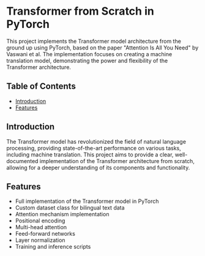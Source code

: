 # Transformer from Scratch in PyTorch

This project implements the Transformer model architecture from the ground up using PyTorch, based on the paper "Attention Is All You Need" by Vaswani et al. The implementation focuses on creating a machine translation model, demonstrating the power and flexibility of the Transformer architecture.

## Table of Contents

- [Introduction](#introduction)
- [Features](#features)

## Introduction

The Transformer model has revolutionized the field of natural language processing, providing state-of-the-art performance on various tasks, including machine translation. This project aims to provide a clear, well-documented implementation of the Transformer architecture from scratch, allowing for a deeper understanding of its components and functionality.

## Features

- Full implementation of the Transformer model in PyTorch
- Custom dataset class for bilingual text data
- Attention mechanism implementation
- Positional encoding
- Multi-head attention
- Feed-forward networks
- Layer normalization
- Training and inference scripts
